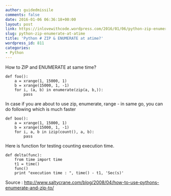 ```yaml
---
author: guidedmissile
comments: false
date: 2016-01-06 06:36:18+00:00
layout: post
link: https://inlovewithcode.wordpress.com/2016/01/06/python-zip-enumerate-at-atime/
slug: python-zip-enumerate-at-atime
title: 'Python # ZIP & ENUMERATE at atime?'
wordpress_id: 811
categories:
- Python
---
```


How to ZIP and ENUMERATE at same time?

    
    def foo():
        a = xrange(1, 15000, 1)
        b = xrange(15000, 1, -1)
        for i, (a, b) in enumerate(zip(a, b,)):
            pass
    


In case if you are about to use zip, enumerate, range - in same go, you can do following which is much faster

    
    def boo():
        a = xrange(1, 15000, 1)
        b = xrange(15000, 1, -1)
        for i, a, b in izip(count(), a, b):
            pass
    


Here is function for testing counting execution time.

    
    def delta(func):
        from time import time
        t1 = time()
        func()
        print "execution time : ", time() - t1, 'Sec(s)'
    


Source : http://www.saltycrane.com/blog/2008/04/how-to-use-pythons-enumerate-and-zip-to/
